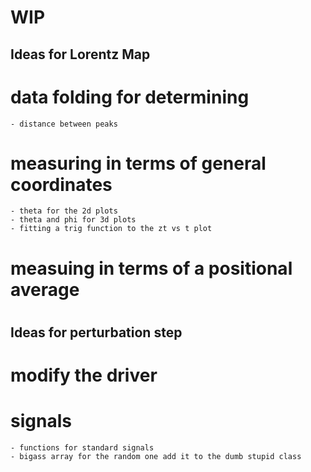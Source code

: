 # WIP

Ideas for Lorentz Map
-----------------------------------------------
# data folding for determining 
    - distance between peaks
# measuring in terms of general coordinates
    - theta for the 2d plots
    - theta and phi for 3d plots
    - fitting a trig function to the zt vs t plot
# measuing in terms of a positional average
# 




Ideas for perturbation step
-------------------------------
# modify the driver
# signals
    - functions for standard signals 
    - bigass array for the random one add it to the dumb stupid class
# 